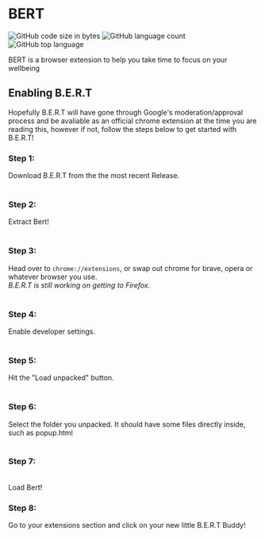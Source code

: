 # BERT

![GitHub code size in bytes](https://img.shields.io/github/languages/code-size/ReCore-sys/BERT?style=flat-square&logo=svelte)
![GitHub language count](https://img.shields.io/github/languages/count/ReCore-sys/BERT?style=flat-square&logo=svelte)
![GitHub top language](https://img.shields.io/github/languages/top/ReCore-sys/BERT?style=flat-square&logo=svelte)

BERT is a browser extension to help you take time to focus on your wellbeing

## Enabling B.E.R.T

Hopefully B.E.R.T will have gone through Google's moderation/approval process and be avaliable as an official chrome extension at the time you are reading this, however if not, follow the steps below to get started with B.E.R.T!

### Step 1:
Download B.E.R.T from the the most recent Release.<br><br>
### Step 2:
Extract Bert!<br><br>
### Step 3:
Head over to ```chrome://extensions```, or swap out chrome for brave, opera or whatever browser you use. <br>
*B.E.R.T is still working on getting to Firefox.*<br><br>
### Step 4:
Enable developer settings.<br><br>
### Step 5:
Hit the "Load unpacked" button.<br><br>
### Step 6:
Select the folder you unpacked. It should have some files directly inside, such as popup.html<br><br>
### Step 7:
<br> Load Bert!
### Step 8:
Go to your extensions section and click on your new little B.E.R.T Buddy!
